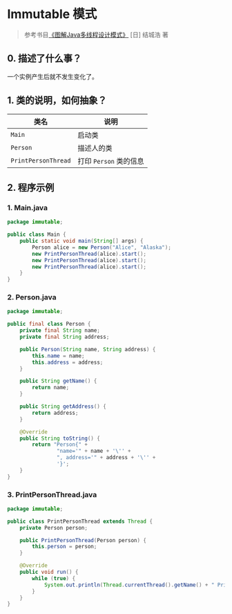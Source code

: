 # Immutable 模式

> 参考书目[《图解Java多线程设计模式》](https://book.douban.com/subject/27116724/) [日] 结城浩 著

## 0. 描述了什么事？
一个实例产生后就不发生变化了。

## 1. 类的说明，如何抽象？
|类名|说明|
|---|---|
|`Main`|启动类|
|`Person`|描述人的类|
|`PrintPersonThread`|打印 `Person` 类的信息|

## 2. 程序示例

### 1. Main.java
```java
package immutable;

public class Main {
    public static void main(String[] args) {
        Person alice = new Person("Alice", "Alaska");
        new PrintPersonThread(alice).start();
        new PrintPersonThread(alice).start();
        new PrintPersonThread(alice).start();
    }
}
```

### 2. Person.java

```java
package immutable;

public final class Person {
    private final String name;
    private final String address;

    public Person(String name, String address) {
        this.name = name;
        this.address = address;
    }

    public String getName() {
        return name;
    }

    public String getAddress() {
        return address;
    }

    @Override
    public String toString() {
        return "Person{" +
                "name='" + name + '\'' +
                ", address='" + address + '\'' +
                '}';
    }
}
```

### 3. PrintPersonThread.java
```java
package immutable;

public class PrintPersonThread extends Thread {
    private Person person;

    public PrintPersonThread(Person person) {
        this.person = person;
    }

    @Override
    public void run() {
        while (true) {
            System.out.println(Thread.currentThread().getName() + " Print " + person);
        }
    }
}
```